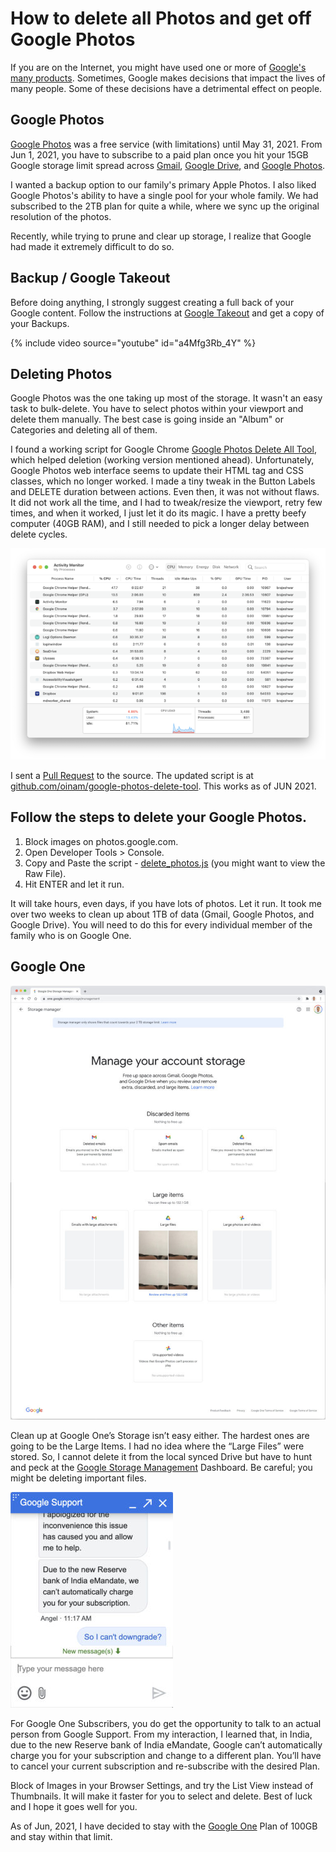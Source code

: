 # How to delete all Photos and get off Google Photos

If you are on the Internet, you might have used one or more of [Google's many products](https://about.google/intl/ALL_us/products/). Sometimes, Google makes decisions that impact the lives of many people. Some of these decisions have a detrimental effect on people.

## Google Photos

[Google Photos](https://photos.google.com) was a free service (with limitations) until May 31, 2021. From Jun 1, 2021, you have to subscribe to a paid plan once you hit your 15GB Google storage limit spread across [Gmail](https://www.gmail.com/), [Google Drive](https://drive.google.com/), and [Google Photos](https://photos.google.com).

I wanted a backup option to our family's primary Apple Photos. I also liked Google Photos's ability to have a single pool for your whole family. We had subscribed to the 2TB plan for quite a while, where we sync up the original resolution of the photos.

Recently, while trying to prune and clear up storage, I realize that Google had made it extremely difficult to do so.

## Backup / Google Takeout

Before doing anything, I strongly suggest creating a full back of your Google content. Follow the instructions at [Google Takeout](https://takeout.google.com) and get a copy of your Backups.

{% include video source="youtube" id="a4Mfg3Rb_4Y" %}

## Deleting Photos

Google Photos was the one taking up most of the storage. It wasn't an easy task to bulk-delete. You have to select photos within your viewport and delete them manually. The best case is going inside an "Album" or Categories and deleting all of them.

I found a working script for Google Chrome [Google Photos Delete All Tool](https://github.com/mrishab/google-photos-delete-tool), which helped deletion (working version mentioned ahead). Unfortunately, Google Photos web interface seems to update their HTML tag and CSS classes, which no longer worked. I made a tiny tweak in the Button Labels and DELETE duration between actions. Even then, it was not without flaws. It did not work all the time, and I had to tweak/resize the viewport, retry few times, and when it worked, I just let it do its magic. I have a pretty beefy computer (40GB RAM), and I still needed to pick a longer delay between delete cycles.

![Activity Monitor)](/static/2021/activity-monitor.png)

I sent a [Pull Request](https://github.com/mrishab/google-photos-delete-tool/pull/36) to the source. The updated script is at [github.com/oinam/google-photos-delete-tool](https://github.com/oinam/google-photos-delete-tool). This works as of JUN 2021.

## Follow the steps to delete your Google Photos.

1. Block images on photos.google.com.
2. Open Developer Tools > Console.
3. Copy and Paste the script - [delete_photos.js](https://github.com/oinam/google-photos-delete-tool/blob/master/delete_photos.js) (you might want to view the Raw File).
4. Hit ENTER and let it run.

It will take hours, even days, if you have lots of photos. Let it run. It took me over two weeks to clean up about 1TB of data (Gmail, Google Photos, and Google Drive). You will need to do this for every individual member of the family who is on Google One.

## Google One

![Google One Storage Management)](/static/2021/google-one-storage-management.jpg)

Clean up at Google One’s Storage isn’t easy either. The hardest ones are going to be the Large Items. I had no idea where the “Large Files” were stored. So, I cannot delete it from the local synced Drive but have to hunt and peck at the <a href="https://one.google.com/storage/management">Google Storage Management</a> Dashboard. Be careful; you might be deleting important files.

<img class="small right" src="/static/2021/google-one-support-india-rbi.jpg" alt="Google One Support Chat">

For Google One Subscribers, you do get the opportunity to talk to an actual person from Google Support. From my interaction, I learned that, in India, due to the new Reserve bank of India eMandate, Google can’t automatically charge you for your subscription and change to a different plan. You’ll have to cancel your current subscription and re-subscribe with the desired Plan.

Block of Images in your Browser Settings, and try the List View instead of Thumbnails. It will make it faster for you to select and delete. Best of luck and I hope it goes well for you.

As of Jun, 2021, I have decided to stay with the [Google One](https://one.google.com) Plan of 100GB and stay within that limit.